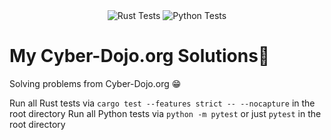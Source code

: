 <div align="center">
  <img src="https://github.com/EthanHindmarsh/cyber-dojo-solutions/actions/workflows/rust.yml/badge.svg" alt="Rust Tests" />
  <img src="https://github.com/EthanHindmarsh/cyber-dojo-solutions/actions/workflows/python.yml/badge.svg" alt="Python Tests" />
</div>

# My Cyber-Dojo.org Solutions📕
Solving problems from Cyber-Dojo.org 😁

Run all Rust tests via `cargo test --features strict -- --nocapture` in the root directory
Run all Python tests via `python -m pytest` or just `pytest` in the root directory
